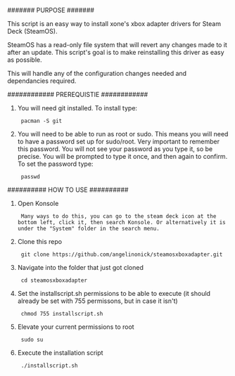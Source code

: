 #######
PURPOSE
#######


This script is an easy way to install xone's xbox adapter drivers for Steam Deck (SteamOS). 


SteamOS has a read-only file system that will revert any changes made to it after an update. This script's goal is to make reinstalling this driver as easy as possible.


This will handle any of the configuration changes needed and dependancies required.




############
PREREQUISTIE
############


1. You will need git installed. To install type:

        pacman -S git


2. You will need to be able to run as root or sudo. This means you will need to have a password set up for sudo/root. Very important to remember this password. You will not see your password as you type it, so be precise. You will be prompted to type it once, and then again to confirm. To set the password type:

        passwd



##########
HOW TO USE
##########


1. Open Konsole
    
    
        Many ways to do this, you can go to the steam deck icon at the bottom left, click it, then search Konsole. Or alternatively it is under the "System" folder in the search menu.
    
    
2. Clone this repo


        git clone https://github.com/angelinonick/steamosxboxadapter.git


3. Navigate into the folder that just got cloned


        cd steamosxboxadapter


4. Set the installscript.sh permissions to be able to execute (it should already be set with 755 permissons, but in case it isn't)


        chmod 755 installscript.sh


5. Elevate your current permissions to root


        sudo su 
    
    
6. Execute the installation script
    
    
        ./installscript.sh
